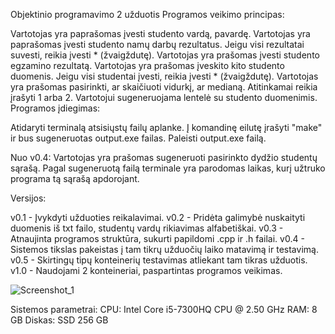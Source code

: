 Objektinio programavimo 2 užduotis Programos veikimo principas:

Vartotojas yra paprašomas įvesti studento vardą, pavardę. Vartotojas yra paprašomas įvesti studento namų darbų rezultatus. Jeigu visi rezultatai suvesti, reikia įvesti * (žvaigždutę). Vartotojas yra prašomas įvesti studento egzamino rezultatą. Vartotojas yra prašomas įveskito kito studento duomenis. Jeigu visi studentai įvesti, reikia įvesti * (žvaigždutę). Vartotojas yra prašomas pasirinkti, ar skaičiuoti vidurkį, ar medianą. Atitinkamai reikia įrašyti 1 arba 2. Vartotojui sugeneruojama lentelė su studento duomenimis. Programos įdiegimas:

Atidaryti terminalą atsisiųstų failų aplanke. Į komandinę eilutę įrašyti "make" ir bus sugeneruotas output.exe failas. Paleisti output.exe failą.

Nuo v0.4: Vartotojas yra prašomas sugeneruoti pasirinkto dydžio studentų sąrašą. Pagal sugeneruotą failą terminale yra parodomas laikas, kurį užtruko programa tą sąrašą apdorojant.

Versijos:

v0.1 - Įvykdyti užduoties reikalavimai.
v0.2 - Pridėta galimybė nuskaityti duomenis iš txt failo, studentų vardų rikiavimas alfabetiškai.
v0.3 - Atnaujinta programos struktūra, sukurti papildomi .cpp ir .h failai.
v0.4 - Sistemos tikslas pakeistas į tam tikrų užduočių laiko matavimą ir testavimą.
v0.5 - Skirtingų tipų konteinerių testavimas atliekant tam tikras užduotis.
v1.0 - Naudojami 2 konteineriai, paspartintas programos veikimas.


![Screenshot_1](https://user-images.githubusercontent.com/75229680/115230189-ad162d00-a11c-11eb-828f-87323e60a44d.jpg)



Sistemos parametrai:
CPU: Intel Core i5-7300HQ CPU @ 2.50 GHz
RAM: 8 GB
Diskas: SSD 256 GB
